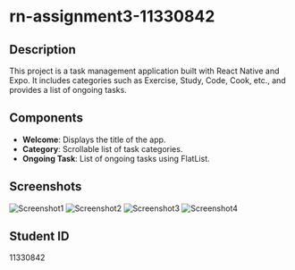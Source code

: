 # rn-assignment3-11330842

## Description
This project is a task management application built with React Native and Expo. It includes categories such as Exercise, Study, Code, Cook, etc., and provides a list of ongoing tasks.

## Components
- **Welcome**: Displays the title of the app.
- **Category**: Scrollable list of task categories.
- **Ongoing Task**: List of ongoing tasks using FlatList.

## Screenshots
![Screenshot1](./components/icons/image1.jpeg)
![Screenshot2](./components/icons/image2.jpeg)
![Screenshot3](./components/icons/image3.jpeg)
![Screenshot4](./components/icons/image4.jpeg)


## Student ID
11330842
